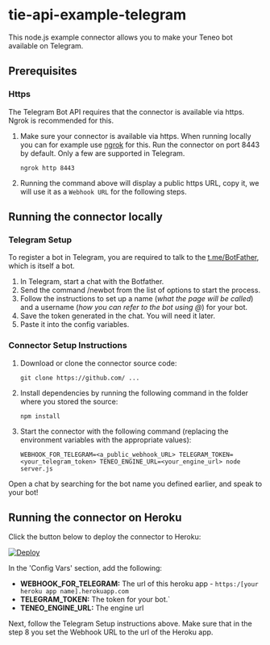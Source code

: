 # tie-api-example-telegram
This node.js example connector allows you to make your Teneo bot available on Telegram.


## Prerequisites
### Https
The Telegram Bot API requires that the connector is available via https. Ngrok is recommended for this.

1. Make sure your connector is available via https. When running locally you can for example use [ngrok](https://ngrok.com) for this. Run the connector on port 8443 by default. 
Only a few are supported in Telegram.
    ```
    ngrok http 8443
    ```
2. Running the command above will display a public https URL, copy it, we will use it as a `Webhook URL` for the following steps.


## Running the connector locally
### Telegram Setup

To register a bot in Telegram, you are required to talk to the [t.me/BotFather](Botfather), which is itself a bot. 

1. In Telegram, start a chat with the Botfather.
2. Send the command /newbot from the list of options to start the process.
3. Follow the instructions to set up a name (*what the page will be called*) and a username (*how you can refer to the bot using @*) for your bot.
4. Save the token generated in the chat. You will need it later.
5. Paste it into the config variables.


### Connector Setup Instructions

1. Download or clone the connector source code:
    ```
    git clone https://github.com/ ...
    ```
2. Install dependencies by running the following command in the folder where you stored the source:
    ```
    npm install
    ``` 
3. Start the connector with the following command (replacing the environment variables with the appropriate values):
    ```
    WEBHOOK_FOR_TELEGRAM=<a_public_webhook_URL> TELEGRAM_TOKEN=<your_telegram_token> TENEO_ENGINE_URL=<your_engine_url> node server.js
    ```

Open a chat by searching for the bot name you defined earlier, and speak to your bot!


## Running the connector on Heroku

Click the button below to deploy the connector to Heroku:

[![Deploy](https://www.herokucdn.com/deploy/button.svg?classes=noborder)](https://heroku.com/deploy?template=https://github.com )

In the 'Config Vars' section, add the following:
* **WEBHOOK_FOR_TELEGRAM:** The url of this heroku app - `https:/[your heroku app name].herokuapp.com`
* **TELEGRAM_TOKEN:** The token for your bot.`
* **TENEO_ENGINE_URL:** The engine url


Next, follow the Telegram Setup instructions above. Make sure that in the step 8 you set the Webhook URL to the url of the Heroku app.

